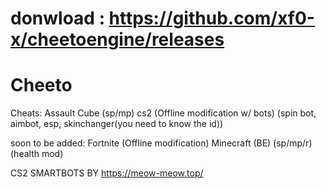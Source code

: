 # donwload : https://github.com/xf0-x/cheetoengine/releases

# Cheeto 


Cheats:
Assault Cube (sp/mp)
cs2 (Offline modification w/ bots) (spin bot, aimbot, esp, skinchanger(you need to know the id))

soon to be added:
Fortnite (Offline modification)
Minecraft (BE) (sp/mp/r) (health mod)



CS2 SMARTBOTS BY https://meow-meow.top/
